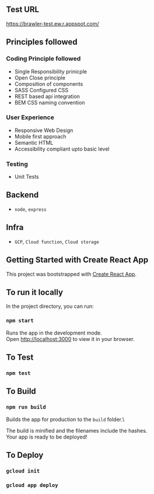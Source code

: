 ## Test URL

https://brawler-test.ew.r.appspot.com/

## Principles followed

### Coding Principle followed

- Single Responsibility prinicple
- Open Close principle
- Composition of components
- SASS Configured CSS
- REST based api integration
- BEM CSS naming convention

### User Experience

- Responsive Web Design
- Mobile first approach
- Semantic HTML
- Accessibility compliant upto basic level

### Testing

- Unit Tests

## Backend

- `node`, `express`

## Infra

- `GCP`, `Cloud function`, `Cloud storage`

## Getting Started with Create React App

This project was bootstrapped with [Create React App](https://github.com/facebook/create-react-app).

## To run it locally

In the project directory, you can run:

### `npm start`

Runs the app in the development mode.\
Open [http://localhost:3000](http://localhost:3000) to view it in your browser.

## To Test

### `npm test`

## To Build

### `npm run build`

Builds the app for production to the `build` folder.\

The build is minified and the filenames include the hashes.\
Your app is ready to be deployed!

## To Deploy

### `gcloud init`

### `gcloud app deploy`
